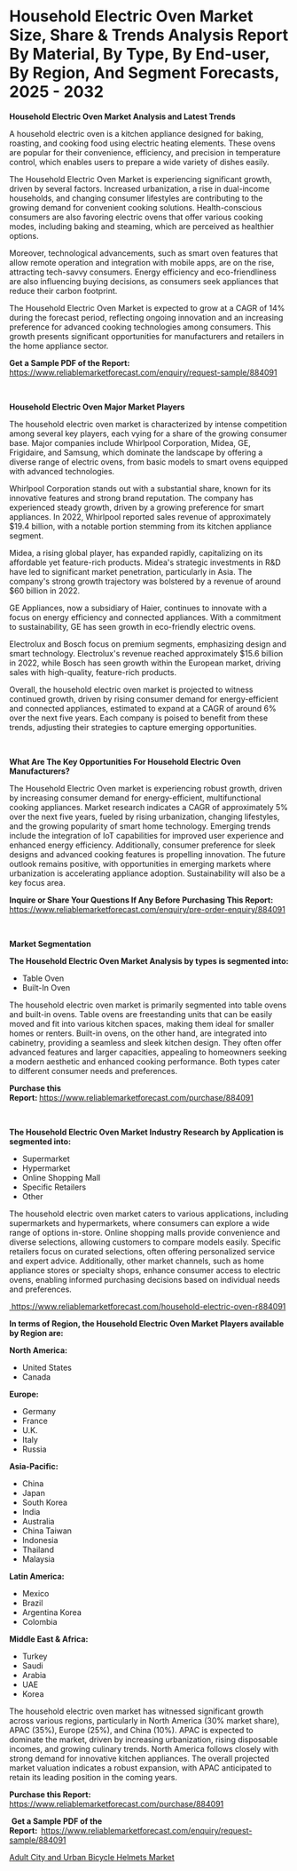 <p><h1>Household Electric Oven Market Size, Share & Trends Analysis Report By Material, By Type, By End-user, By Region, And Segment Forecasts, 2025 - 2032</h1></p><p><strong>Household Electric Oven Market Analysis and Latest Trends</strong></p>
<p><p>A household electric oven is a kitchen appliance designed for baking, roasting, and cooking food using electric heating elements. These ovens are popular for their convenience, efficiency, and precision in temperature control, which enables users to prepare a wide variety of dishes easily.</p><p>The Household Electric Oven Market is experiencing significant growth, driven by several factors. Increased urbanization, a rise in dual-income households, and changing consumer lifestyles are contributing to the growing demand for convenient cooking solutions. Health-conscious consumers are also favoring electric ovens that offer various cooking modes, including baking and steaming, which are perceived as healthier options.</p><p>Moreover, technological advancements, such as smart oven features that allow remote operation and integration with mobile apps, are on the rise, attracting tech-savvy consumers. Energy efficiency and eco-friendliness are also influencing buying decisions, as consumers seek appliances that reduce their carbon footprint.</p><p>The Household Electric Oven Market is expected to grow at a CAGR of 14% during the forecast period, reflecting ongoing innovation and an increasing preference for advanced cooking technologies among consumers. This growth presents significant opportunities for manufacturers and retailers in the home appliance sector.</p></p>
<p><strong>Get a Sample PDF of the Report:&nbsp;</strong> <a href="https://www.reliablemarketforecast.com/enquiry/request-sample/884091?utm_campaign=1899&utm_medium=2&utm_source=Github&utm_content=ia&utm_term=09022025&utm_id=household-electric-oven">https://www.reliablemarketforecast.com/enquiry/request-sample/884091</a></p>
<p>&nbsp;</p>
<p><strong>Household Electric Oven Major Market Players</strong></p>
<p><p>The household electric oven market is characterized by intense competition among several key players, each vying for a share of the growing consumer base. Major companies include Whirlpool Corporation, Midea, GE, Frigidaire, and Samsung, which dominate the landscape by offering a diverse range of electric ovens, from basic models to smart ovens equipped with advanced technologies.</p><p>Whirlpool Corporation stands out with a substantial share, known for its innovative features and strong brand reputation. The company has experienced steady growth, driven by a growing preference for smart appliances. In 2022, Whirlpool reported sales revenue of approximately $19.4 billion, with a notable portion stemming from its kitchen appliance segment.</p><p>Midea, a rising global player, has expanded rapidly, capitalizing on its affordable yet feature-rich products. Midea's strategic investments in R&D have led to significant market penetration, particularly in Asia. The company's strong growth trajectory was bolstered by a revenue of around $60 billion in 2022.</p><p>GE Appliances, now a subsidiary of Haier, continues to innovate with a focus on energy efficiency and connected appliances. With a commitment to sustainability, GE has seen growth in eco-friendly electric ovens.</p><p>Electrolux and Bosch focus on premium segments, emphasizing design and smart technology. Electrolux's revenue reached approximately $15.6 billion in 2022, while Bosch has seen growth within the European market, driving sales with high-quality, feature-rich products.</p><p>Overall, the household electric oven market is projected to witness continued growth, driven by rising consumer demand for energy-efficient and connected appliances, estimated to expand at a CAGR of around 6% over the next five years. Each company is poised to benefit from these trends, adjusting their strategies to capture emerging opportunities.</p></p>
<p>&nbsp;</p>
<p><strong>What Are The Key Opportunities For Household Electric Oven Manufacturers?</strong></p>
<p><p>The Household Electric Oven market is experiencing robust growth, driven by increasing consumer demand for energy-efficient, multifunctional cooking appliances. Market research indicates a CAGR of approximately 5% over the next five years, fueled by rising urbanization, changing lifestyles, and the growing popularity of smart home technology. Emerging trends include the integration of IoT capabilities for improved user experience and enhanced energy efficiency. Additionally, consumer preference for sleek designs and advanced cooking features is propelling innovation. The future outlook remains positive, with opportunities in emerging markets where urbanization is accelerating appliance adoption. Sustainability will also be a key focus area.</p></p>
<p><strong>Inquire or Share Your Questions If Any Before Purchasing This Report:</strong> <a href="https://www.reliablemarketforecast.com/enquiry/pre-order-enquiry/884091?utm_campaign=1899&utm_medium=2&utm_source=Github&utm_content=ia&utm_term=09022025&utm_id=household-electric-oven">https://www.reliablemarketforecast.com/enquiry/pre-order-enquiry/884091</a></p>
<p>&nbsp;</p>
<p><strong>Market Segmentation</strong></p>
<p><strong>The Household Electric Oven Market Analysis by types is segmented into:</strong></p>
<p><ul><li>Table Oven</li><li>Built-In Oven</li></ul></p>
<p><p>The household electric oven market is primarily segmented into table ovens and built-in ovens. Table ovens are freestanding units that can be easily moved and fit into various kitchen spaces, making them ideal for smaller homes or renters. Built-in ovens, on the other hand, are integrated into cabinetry, providing a seamless and sleek kitchen design. They often offer advanced features and larger capacities, appealing to homeowners seeking a modern aesthetic and enhanced cooking performance. Both types cater to different consumer needs and preferences.</p></p>
<p><strong>Purchase this Report:&nbsp;</strong><a href="https://www.reliablemarketforecast.com/purchase/884091?utm_campaign=1899&utm_medium=2&utm_source=Github&utm_content=ia&utm_term=09022025&utm_id=household-electric-oven">https://www.reliablemarketforecast.com/purchase/884091</a></p>
<p>&nbsp;</p>
<p><strong>The Household Electric Oven Market Industry Research by Application is segmented into:</strong></p>
<p><ul><li>Supermarket</li><li>Hypermarket</li><li>Online Shopping Mall</li><li>Specific Retailers</li><li>Other</li></ul></p>
<p><p>The household electric oven market caters to various applications, including supermarkets and hypermarkets, where consumers can explore a wide range of options in-store. Online shopping malls provide convenience and diverse selections, allowing customers to compare models easily. Specific retailers focus on curated selections, often offering personalized service and expert advice. Additionally, other market channels, such as home appliance stores or specialty shops, enhance consumer access to electric ovens, enabling informed purchasing decisions based on individual needs and preferences.</p></p>
<p><a href="https://www.reliablemarketforecast.com/household-electric-oven-r884091?utm_campaign=1899&utm_medium=2&utm_source=Github&utm_content=ia&utm_term=09022025&utm_id=household-electric-oven">&nbsp;https://www.reliablemarketforecast.com/household-electric-oven-r884091</a></p>
<p><strong>In terms of Region, the Household Electric Oven Market Players available by Region are:</strong></p>
<p>
    <p> <strong> North America: </strong>
        <ul>
            <li>United States</li>
            <li>Canada</li>
        </ul>
        </p> 
    <p> <strong> Europe: </strong>
        <ul>
            <li>Germany</li>
            <li>France</li>
            <li>U.K.</li>
            <li>Italy</li>
            <li>Russia</li>
        </ul>
        </p> 
    <p> <strong> Asia-Pacific: </strong>
        <ul>
            <li>China</li>
            <li>Japan</li>
            <li>South Korea</li>
            <li>India</li>
            <li>Australia</li>
            <li>China Taiwan</li>
            <li>Indonesia</li>
            <li>Thailand</li>
            <li>Malaysia</li>
        </ul>
        </p> 
    <p> <strong> Latin America: </strong>
        <ul>
            <li>Mexico</li>
            <li>Brazil</li>
            <li>Argentina Korea</li>
            <li>Colombia</li>
        </ul>
        </p> 
    <p> <strong> Middle East & Africa: </strong>
        <ul>
            <li>Turkey</li>
            <li>Saudi</li>
            <li>Arabia</li>
            <li>UAE</li>
            <li>Korea</li>
        </ul>
    </p>
    </p>
<p><p>The household electric oven market has witnessed significant growth across various regions, particularly in North America (30% market share), APAC (35%), Europe (25%), and China (10%). APAC is expected to dominate the market, driven by increasing urbanization, rising disposable incomes, and growing culinary trends. North America follows closely with strong demand for innovative kitchen appliances. The overall projected market valuation indicates a robust expansion, with APAC anticipated to retain its leading position in the coming years.</p></p>
<p><strong>Purchase this Report: </strong><a href="https://www.reliablemarketforecast.com/purchase/884091?utm_campaign=1899&utm_medium=2&utm_source=Github&utm_content=ia&utm_term=09022025&utm_id=household-electric-oven">https://www.reliablemarketforecast.com/purchase/884091</a></p>
<p>&nbsp;<strong>Get a Sample PDF of the Report:&nbsp;&nbsp;</strong><a href="https://www.reliablemarketforecast.com/enquiry/request-sample/884091?utm_campaign=1899&utm_medium=2&utm_source=Github&utm_content=ia&utm_term=09022025&utm_id=household-electric-oven">https://www.reliablemarketforecast.com/enquiry/request-sample/884091</a></p>
<p><strong></strong></p>
<p><p><a href="https://github.com/YashRP12/Market-Research-Report-List-7/blob/main/adult-city-and-urban-bicycle-helmets-market.md?utm_campaign=1899&utm_medium=2&utm_source=Github&utm_content=ia&utm_term=09022025&utm_id=household-electric-oven">Adult City and Urban Bicycle Helmets Market</a></p></p>